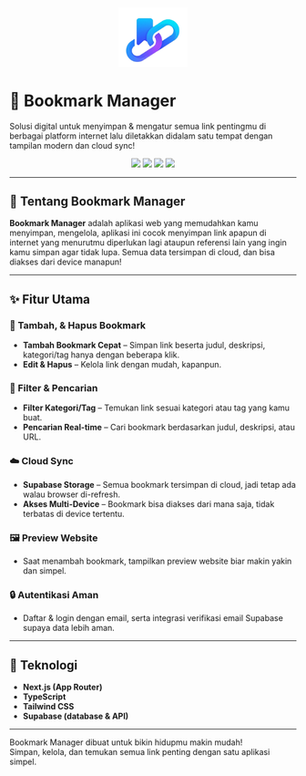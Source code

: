 <p align="center">
  <img src="public/images/logo.png" alt="Bookmark Manager Logo" width="120"/>
</p>

# 🔖 Bookmark Manager

Solusi digital untuk menyimpan & mengatur semua link pentingmu di berbagai platform internet lalu diletakkan didalam satu tempat dengan tampilan modern dan cloud sync!

<p align="center">
  <img src="https://img.shields.io/badge/Next.js-13+-gray?style=flat&logo=next.js" />
  <img src="https://img.shields.io/badge/TypeScript-blue?style=flat&logo=typescript" />
  <img src="https://img.shields.io/badge/TailwindCSS-06B6D4?style=flat&logo=tailwind-css" />
  <img src="https://img.shields.io/badge/Supabase-3ECF8E?style=flat&logo=supabase" />
</p>

---

## 🌟 Tentang Bookmark Manager

**Bookmark Manager** adalah aplikasi web yang memudahkan kamu menyimpan, mengelola, aplikasi ini cocok menyimpan link apapun di internet yang menurutmu diperlukan lagi ataupun referensi lain yang ingin kamu simpan agar tidak lupa. Semua data tersimpan di cloud, dan bisa diakses dari device manapun!

---

## ✨ Fitur Utama

### 📌 Tambah, & Hapus Bookmark
- **Tambah Bookmark Cepat** – Simpan link beserta judul, deskripsi, kategori/tag hanya dengan beberapa klik.
- **Edit & Hapus** – Kelola link dengan mudah, kapanpun.

### 🔎 Filter & Pencarian
- **Filter Kategori/Tag** – Temukan link sesuai kategori atau tag yang kamu buat.
- **Pencarian Real-time** – Cari bookmark berdasarkan judul, deskripsi, atau URL.

### ☁️ Cloud Sync
- **Supabase Storage** – Semua bookmark tersimpan di cloud, jadi tetap ada walau browser di-refresh.
- **Akses Multi-Device** – Bookmark bisa diakses dari mana saja, tidak terbatas di device tertentu.

### 🖼️ Preview Website
- Saat menambah bookmark, tampilkan preview website biar makin yakin dan simpel.

### 🔒 Autentikasi Aman
- Daftar & login dengan email, serta integrasi verifikasi email Supabase supaya data lebih aman.

---

## 🚀 Teknologi

- **Next.js (App Router)**
- **TypeScript**
- **Tailwind CSS**
- **Supabase (database & API)**

---

Bookmark Manager dibuat untuk bikin hidupmu makin mudah!  
Simpan, kelola, dan temukan semua link penting dengan satu aplikasi simpel.
